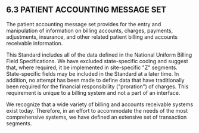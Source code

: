 ## 6.3 PATIENT ACCOUNTING MESSAGE SET

The patient accounting message set provides for the entry and manipulation of information on billing accounts, charges, payments, adjustments, insurance, and other related patient billing and accounts receivable information.

This Standard includes all of the data defined in the National Uniform Billing Field Specifications. We have excluded state-specific coding and suggest that, where required, it be implemented in site-specific "Z" segments. State-specific fields may be included in the Standard at a later time. In addition, no attempt has been made to define data that have traditionally been required for the financial responsibility ("proration") of charges. This requirement is unique to a billing system and not a part of an interface.

We recognize that a wide variety of billing and accounts receivable systems exist today. Therefore, in an effort to accommodate the needs of the most comprehensive systems, we have defined an extensive set of transaction segments.
